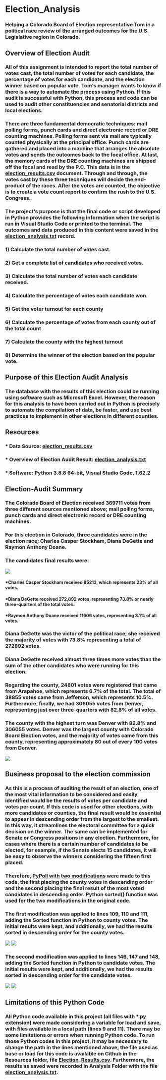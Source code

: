 # Election_Analysis

### Helping a Colorado Board of Election representative Tom in a political race review of the arranged outcomes for the U.S. Legislative region in Colorado.

## Overview of Election Audit

### All of this assignment is intended to report the total number of votes cast, the total number of votes for each candidate, the percentage of votes for each candidate, and the election winner based on popular vote. Tom's manager wants to know if there is a way to automate the process using Python. If this audit is successful with Python, this process and code can be used to audit other constituencies and senatorial districts and local elections.
### There are three fundamental democratic techniques: mail polling forms, punch cards and direct electronic record or DRE counting machines. Polling forms sent via mail are typically counted physically at the principal office. Punch cards are gathered and placed into a machine that arranges the absolute votes and sends the outcomes back to the focal office. At last, the memory cards of the DRE counting machines are shipped off the focal and read by the P.C. This data is in the [election_results.csv](https://github.com/DougUOT/Election_Analysis/blob/master/Resources/election_results.csv) document. Through and through, the votes cast by these three techniques will decide the end-product of the races. After the votes are counted, the objective is to create a vote count report to confirm the rush to the U.S. Congress.
### The project's purpose is that the final code or script developed in Python provides the following information when the script is run in Visual Studio Code or printed to the terminal. The outcomes and data produced in this content were saved in the [election_analysis.txt](https://github.com/DougUOT/Election_Analysis/blob/master/Analysis/election_analysis.txt) record. 

### 1) Calculate the total number of votes cast.
### 2) Get a complete list of candidates who received votes.
### 3) Calculate the total number of votes each candidate received.
### 4) Calculate the percentage of votes each candidate won.
### 5) Get the voter turnout for each county
### 6) Calculate the percentage of votes from each county out of the total count
### 7) Calculate the county with the highest turnout
### 8) Determine the winner of the election based on the popular vote.

## Purpose of this Election Audit Analysis

### The database with the results of this election could be running using software such as Microsoft Excel. However, the reason for this analysis to have been carried out in Python is precisely to automate the compilation of data, be faster, and use best practices to implement in other elections in different counties.

## Resources

### * Data Source: [election_results.csv](https://github.com/DougUOT/Election_Analysis/blob/master/Resources/election_results.csv)
### * Overview of Election Audit Result: [election_analysis.txt](https://github.com/DougUOT/Election_Analysis/blob/master/Analysis/election_analysis.txt)  
### * Software: Python 3.8.8 64-bit, Visual Studio Code, 1.62.2

## Election-Audit Summary

### The Colorado Board of Election received 369711 votes from three different sources mentioned above; mail polling forms, punch cards and direct electronic record or DRE counting machines.

### For this election in Colorado, three candidates were in the election race; Charles Casper Stockham, Diana DeGette and Raymon Anthony Doane. 

### The candidates final results were:

![](https://github.com/DougUOT/Election_Analysis/blob/master/Resources/Election%20Results%20from%20Election_Analysis_txt%20file.png)

#### *Charles Casper Stockham received 85213, which represents 23% of all votes.
#### *Diana DeGette received 272,892 votes, representing 73.8% or nearly three-quarters of the total votes.
#### *Raymon Anthony Doane received 11606 votes, representing 3.1% of all votes.

### Diana DeGette was the victor of the political race; she received the majority of votes with 73.8% representing a total of 272892 votes. 

### Diana DeGette received almost three times more votes than the sum of the other candidates who were running for this election.

### Regarding the county, 24801 votes were registered that came from Arapahoe, which represents 6.7% of the total. The total of 38855 votes came from Jefferson, which represents 10.5%. Furthermore, finally, we had 306055 votes from Denver, representing just over three-quarters with 82.8% of all votes.

### The county with the highest turn was Denver with 82.8% and 306055 votes. Denver was the largest county with Colorado Board Election votes, and the majority of votes came from this county, representing approximately 80 out of every 100 votes from Denver. 

![](https://github.com/DougUOT/Election_Analysis/blob/master/Resources/Elections%20Results%20Additional%20Visualization_.png)

## Business proposal to the election commission

### As this is a process of auditing the result of an election, one of the most vital information to be considered and easily identified would be the results of votes per candidate and votes per count. If this code is used for other elections, with more candidates or counties, the final result would be essential to appear in descending order from the largest to the smallest. In this way, it streamlines the electoral committee for a quick decision on the winner. The same can be implemented for Senate or Congress positions in any election. Furthermore, for cases where there is a certain number of candidates to be elected, for example, if the Senate elects 15 candidates, it will be easy to observe the winners considering the fifteen first placed. 

### Therefore, [PyPoll with two modifications](https://github.com/DougUOT/Election_Analysis/blob/master/PyPoll_Challenge_with%20two%20modifications.py) were made to this code, the first placing the county votes in descending order and the second placing the final result of the most voted candidates in descending order. Python sorted() function was used for the two modifications in the original code.

### The first modification was applied to lines 109, 110 and 111, adding the Sorted function in Python to county votes. The initial results were kept, and additionally, we had the results sorted in descending order for the county votes.

![](https://github.com/DougUOT/Election_Analysis/blob/master/Resources/Capture%20first%20modification%20apllying%20sorted%20function.PNG)
![](https://github.com/DougUOT/Election_Analysis/blob/master/Resources/Capture%20Result%20first%20modification%20Sorted%20function.PNG) 

### The second modification was applied to lines 146, 147 and 148, adding the Sorted function in Python to candidate votes. The initial results were kept, and additionally, we had the results sorted in descending order for the candidate votes. 

![](https://github.com/DougUOT/Election_Analysis/blob/master/Resources/Capture%20second%20modification%20apllying%20sorted%20function.PNG)
![](https://github.com/DougUOT/Election_Analysis/blob/master/Resources/Capture%20Result%20second%20modification%20Sorted%20function.PNG)

## Limitations of this Python Code

### All Python code available in this project (all files with *.py extension) were made considering a variable for load and save, with files available in a local path (lines 9 and 11). There may be some limitations or errors when running Python code. To run those Python codes in this project, it may be necessary to change the path in the lines mentioned above; the file used as base or load for this code is available on Github in the Resources folder, file [Election_Results.csv](https://github.com/DougUOT/Election_Analysis/blob/master/Resources/election_results.csv). Furthermore, the results as saved were recorded in Analysis Folder with the file [election_analysis.txt](https://github.com/DougUOT/Election_Analysis/blob/master/Analysis/election_analysis.txt).
